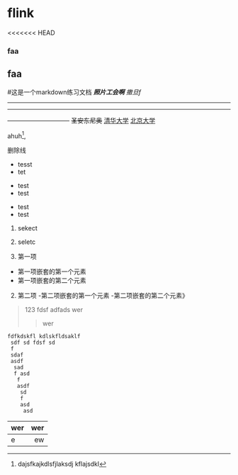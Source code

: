 # flink
<<<<<<< HEAD
### faa
##  faa
\#这是一个markdown练习文档
***照片工会啊***
*撒旦f*


***
* * *
——————————
~~圣安东尼奥~~
<u>清华大学</u>
<u>北京大学</u>

ahuh[^asf],
[^asf]:dajsfkajkdlsfjlaksdj kflajsdkl 

删除线


* tesst
* tet
+ test
+ test
- test
- test
1. sekect
2. seletc

1. 第一项
- 第一项嵌套的第一个元素
- 第一项嵌套的第二个元素
2. 第二项
-第二项嵌套的第一个元素
-第二项嵌套的第二个元素》
> 123
> fdsf 
> adfads 
>wer
>>wer


    fdfkdskfl kdlskfldsaklf
     sdf sd fdsf sd
     f 
     sdaf 
     asdf
      sad
      f asd
       f
       asdf
        sd
        f 
        asd
         asd
          
 | wer | wer |
 |:----|----:|
 |e  | ew |
           


